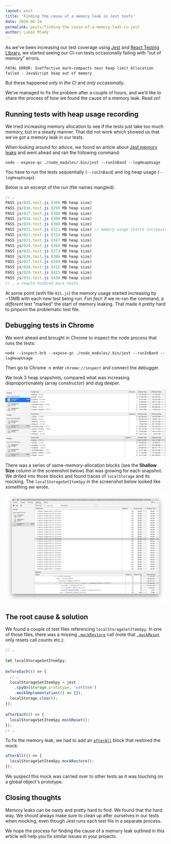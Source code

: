 ```yaml
---
layout: post
title: 'Finding the cause of a memory leak in Jest tests'
date: 2020-06-24
permalink: posts/finding-the-cause-of-a-memory-leak-in-jest
author: Lukáš Mladý
---
```


As we’ve been increasing our test coverage using [Jest](https://jestjs.io/) and [React Testing Library](https://testing-library.com/docs/react-testing-library/intro), we started seeing our CI-run tests occasionally failing with “out of memory” errors.

```
FATAL ERROR: Ineffective mark-compacts near heap limit Allocation failed - JavaScript heap out of memory
```

But these happened _only in the CI_ and _only occasionally_.

We’ve managed to fix the problem after a couple of hours, and we’d like to share the process of how we found the cause of a memory leak. Read on!

## Running tests with heap usage recording

We tried increasing memory allocation to see if the tests just take too much memory, but in a steady manner. That did not work which showed us that we’ve got a memory leak in our tests.

When looking around for advice, we found an article about [Jest memory leaks](https://chanind.github.io/javascript/2019/10/12/jest-tests-memory-leak.html) and went ahead and ran the following command:

```
node --expose-gc ./node_modules/.bin/jest --runInBand --logHeapUsage
```

You have to run the tests sequentially (`--runInBand`) and log heap usage (`--logHeapUsage`).

Below is an excerpt of the run (file names mangled):

```jsx
// …
PASS js/015.test.js (309 MB heap size)
PASS js/016.test.js (295 MB heap size)
PASS js/017.test.js (308 MB heap size)
PASS js/018.test.js (308 MB heap size)
PASS js/019.test.js (308 MB heap size)
PASS js/021.test.js (321 MB heap size) // memory usage starts increasing
PASS js/022.test.js (334 MB heap size)
PASS js/023.test.js (347 MB heap size)
PASS js/024.test.js (360 MB heap size)
PASS js/025.test.js (373 MB heap size)
PASS js/026.test.js (386 MB heap size)
PASS js/027.test.js (399 MB heap size)
PASS js/028.test.js (412 MB heap size)
PASS js/029.test.js (425 MB heap size)
PASS js/031.test.js (438 MB heap size)
// … a couple hundred more tests
```

At some point (with file `021.js`) the memory usage started increasing by ~13MB with each new test being run. _Fun fact_: if we re-ran the command, a _different_ test “marked” the start of memory leaking. That made it pretty hard to pinpoint the problematic test file.

## Debugging tests in Chrome

We went ahead and brought in Chrome to inspect the node process that runs the tests:

```
node --inspect-brk --expose-gc ./node_modules/.bin/jest --runInBand --logHeapUsage
```

Then go to Chrome -> enter `chrome://inspect` and connect the debugger.

We took 3 heap snapshots, compared what was increasing disproportionately (array constructor) and dug deeper.

[![Heap Snapshot 1](/assets/finding-the-cause-of-a-memory-leak-in-jest/heap-snapshot-1.png)](/assets/finding-the-cause-of-a-memory-leak-in-jest/heap-snapshot-1.png)
[![Heap Snapshot 2](/assets/finding-the-cause-of-a-memory-leak-in-jest/heap-snapshot-2.png)](/assets/finding-the-cause-of-a-memory-leak-in-jest/heap-snapshot-2.png)
[![Heap Snapshot 3](/assets/finding-the-cause-of-a-memory-leak-in-jest/heap-snapshot-3.png)](/assets/finding-the-cause-of-a-memory-leak-in-jest/heap-snapshot-3.png)

There was a series of same-memory-allocation blocks (see the **Shallow Size** column in the screenshot below) that was growing for each snapshot. We drilled into those blocks and found traces of `localStorage` and its mocking. The `localStorageSetItemSpy` in the screenshot below looked like something _we_ wrote.

[![Heap Snapshot 3 — Drilled-in](/assets/finding-the-cause-of-a-memory-leak-in-jest/heap-snapshot-3-drilled-in.png)](/assets/finding-the-cause-of-a-memory-leak-in-jest/heap-snapshot-3-drilled-in.png)

## The root cause & solution

We found a couple of test files referencing `localStorageSetItemSpy`.
In one of those files, there was a missing [`.mockRestore`](https://jestjs.io/docs/en/mock-function-api#mockfnmockrestore) call (note that [`.mockReset`](https://jestjs.io/docs/en/mock-function-api#mockfnmockreset) only resets call counts etc.):

```jsx
// …

let localStorageSetItemSpy;

beforeEach(() => {
  // …
  localStorageSetItemSpy = jest
    .spyOn(Storage.prototype, 'setItem')
    .mockImplementation(() => {});
  localStorage.clear();
});

afterEach(() => {
  localStorageSetItemSpy.mockReset();
});
// …
```

To fix the memory leak, we had to add an [`afterAll`](https://jestjs.io/docs/en/api#afterallfn-timeout) block that restored the mock:

```jsx
afterAll(() => {
  localStorageSetItemSpy.mockRestore();
});
```

We suspect this mock was carried over to other tests as it was touching on a global object's prototype.

## Closing thoughts

Memory leaks can be nasty and pretty hard to find. We found that the hard way. We should always make sure to clean up after ourselves in our tests when mocking, even though Jest runs each test file in a separate process.

We hope the process for finding the cause of a memory leak outlined in this article will help you fix similar issues in your projects.
